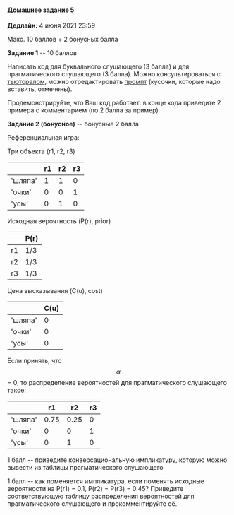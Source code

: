 #### Домашнее задание 5

**Дедлайн:** 4 июня 2021 23:59

Макс. 10 баллов + 2 бонусных балла

**Задание 1** -- 10 баллов

Написать код для буквального слушающего (3 балла) и для прагматического слушающего (3 балла). Можно консультироваться с [тьюторалом](https://www.problang.org/chapters/01-introduction.html), можно отредактировать [промпт](https://github.com/dashapopova/CompSemantics/blob/main/HWs/hw5_prompt.ipynb) (кусочки, которые надо вставить, отмечены).

Продемонстрируйте, что Ваш код работает: в конце кода приведите 2 примера с комментарием (по 2 балла за пример)

**Задание 2 (бонусное)** -- бонусные 2 балла

Референциальная игра:

Три объекта (r1, r2, r3)

|        | r1         | r2  | r3 |
| ------------- |-------------| -----|------|
| 'шляпа'    | 1 | 1 | 0 |
| 'очки'     | 0     |   0 | 1|
| 'усы' | 0      |    1 | 0|

Исходная вероятность (P(r), prior)

|        | P(r)|
| ------------- |-------------|
| r1    | 1/3 | 
| r2     | 1/3     |  
| r3 | 1/3      |   

Цена высказывания (C(u), cost)

|        | C(u)|
| ------------- |-------------|
| 'шляпа'   | 0 | 
| 'очки'     | 0     |  
| 'усы' | 0      |   

Если принять, что $$\alpha$$ = 0, то распределение вероятностей для прагматического слушающего такое:

|        | r1         | r2  | r3 |
| ------------- |-------------| -----|------|
| 'шляпа'    | 0.75 | 0.25 | 0 |
| 'очки'     | 0     |   0 | 1|
| 'усы' | 0      |    1 | 0|

1 балл -- приведите конверсациональную импликатуру, которую можно вывести из таблицы прагматического слушающего

1 балл -- как поменяется импликатура, если поменять исходные вероятности на P(r1) = 0.1, P(r2) = P(r3) = 0.45? Приведите соответствующую таблицу распределения вероятностей для прагматического слушающего и прокомментируйте её.
